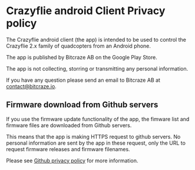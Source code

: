 # Crazyflie android Client Privacy policy

The Crazyflie android client (the app) is intended to be used to control the Crazyflie 2.x family of quadcopters from an Android phone.

The app is published by Bitcraze AB on the Google Play Store.

The app is not collecting, storring or transmitting any personal information.

If you have any question please send an email to Bitcraze AB at contact@bitcraze.io.

## Firmware download from Github servers

If you use the firmware update functionality of the app, the fimware list and firmware files are downloaded from Github servers.

This means that the app is making HTTPS request to github servers.
No personal information are sent by the app in these request, only the URL to request firmware releases and firmware filenames.

Please see [Github privacy policy](https://docs.github.com/en/site-policy/privacy-policies/github-privacy-statement) for more information.